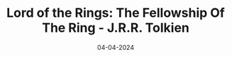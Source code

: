 ---
layout: none
title: "Lord of the Rings: The Fellowship Of The Ring - J.R.R. Tolkien"
img: assets/img/covers/lotr_fellowship.jpg
date: 04-04-2024
category: Fiction
redirect: https://www.goodreads.com/book/show/61215351-the-fellowship-of-the-ring
---